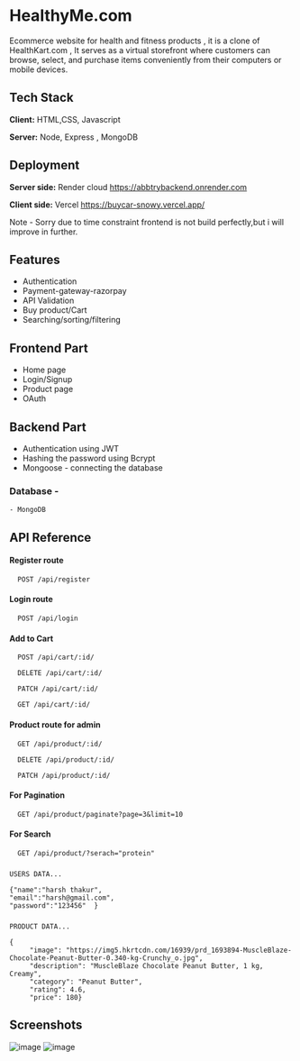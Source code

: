 
# HealthyMe.com 
Ecommerce website for health and fitness products , it is a clone of HealthKart.com , It serves as a virtual storefront where customers can browse, select, and purchase items conveniently from their computers or mobile devices.


## Tech Stack

**Client:** HTML,CSS, Javascript

**Server:** Node, Express , MongoDB

## Deployment

**Server side:** Render cloud https://abbtrybackend.onrender.com

**Client side:** Vercel https://buycar-snowy.vercel.app/

Note - Sorry due to time constraint frontend is not build perfectly,but i will improve in further.

## Features 
-  Authentication
-  Payment-gateway-razorpay
-  API Validation
-  Buy product/Cart
-  Searching/sorting/filtering

## Frontend Part
- Home page
- Login/Signup
- Product page
- OAuth

## Backend Part
- Authentication using JWT
- Hashing the password using Bcrypt
- Mongoose - connecting the database
### Database - 
    - MongoDB



## API Reference

#### Register route

```http
  POST /api/register
```

#### Login route


```http
  POST /api/login
```

#### Add to Cart

```http
  POST /api/cart/:id/
```
```http
  DELETE /api/cart/:id/
```
```http
  PATCH /api/cart/:id/
```
```http
  GET /api/cart/:id/
```


#### Product route for admin

```http
  GET /api/product/:id/
```
```http
  DELETE /api/product/:id/
```
```http
  PATCH /api/product/:id/
```

#### For Pagination 

```http
  GET /api/product/paginate?page=3&limit=10
```
#### For Search 

```http
  GET /api/product/?serach="protein"
```

 ### 
`USERS DATA...`

    {"name":"harsh thakur",
    "email":"harsh@gmail.com",
    "password":"123456"  }


 ### 
`PRODUCT DATA...`

    {
         "image": "https://img5.hkrtcdn.com/16939/prd_1693894-MuscleBlaze-Chocolate-Peanut-Butter-0.340-kg-Crunchy_o.jpg",
         "description": "MuscleBlaze Chocolate Peanut Butter, 1 kg, Creamy",
         "category": "Peanut Butter",
         "rating": 4.6,
         "price": 180}


## Screenshots
![image](https://github.com/deepakChourasiya-aj/HealthyMeeGithubOAuth/assets/109690823/4c4cfbdb-0e6e-4d50-ac06-2730fe2541de)
![image](https://user-images.githubusercontent.com/109690823/223182773-0b4fbf6a-be2e-4506-afe7-5aeec790eab6.png)




